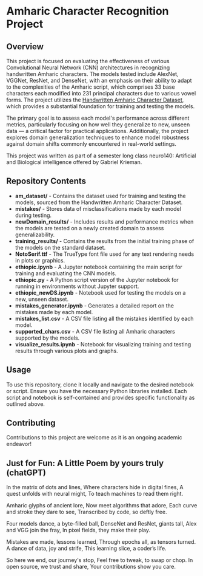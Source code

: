 # Amharic Character Recognition Project

## Overview
This project is focused on evaluating the effectiveness of various Convolutional Neural Network (CNN) architectures in recognizing handwritten Amharic characters. The models tested include AlexNet, VGGNet, ResNet, and DenseNet, with an emphasis on their ability to adapt to the complexities of the Amharic script, which comprises 33 base characters each modified into 231 principal characters due to various vowel forms. The project utilizes the [Handwritten Amharic Character Dataset](https://github.com/Fetulhak/Handwritten-Amharic-character-Dataset), which provides a substantial foundation for training and testing the models.

The primary goal is to assess each model's performance across different metrics, particularly focusing on how well they generalize to new, unseen data — a critical factor for practical applications. Additionally, the project explores domain generalization techniques to enhance model robustness against domain shifts commonly encountered in real-world settings.

This project was written as part of a semester long class neuro140: Artificial and Biological intelligence offered by Gabriel Krieman.
## Repository Contents

- **am_dataset/** - Contains the dataset used for training and testing the models, sourced from the Handwritten Amharic Character Dataset.
- **mistakes/** - Stores data of misclassifications made by each model during testing.
- **newDomain_results/** - Includes results and performance metrics when the models are tested on a newly created domain to assess generalizability.
- **training_results/** - Contains the results from the initial training phase of the models on the standard dataset.
- **NotoSerif.ttf** - The TrueType font file used for any text rendering needs in plots or graphics.
- **ethiopic.ipynb** - A Jupyter notebook containing the main script for training and evaluating the CNN models.
- **ethiopic.py** - A Python script version of the Jupyter notebook for running in environments without Jupyter support.
- **ethiopic_newDS.ipynb** - Notebook used for testing the models on a new, unseen dataset.
- **mistakes_generator.ipynb** - Generates a detailed report on the mistakes made by each model.
- **mistakes_list.csv** - A CSV file listing all the mistakes identified by each model.
- **supported_chars.csv** - A CSV file listing all Amharic characters supported by the models.
- **visualize_results.ipynb** - Notebook for visualizing training and testing results through various plots and graphs.

## Usage
To use this repository, clone it locally and navigate to the desired notebook or script. Ensure you have the necessary Python libraries installed. Each script and notebook is self-contained and provides specific functionality as outlined above.

## Contributing
Contributions to this project are welcome as it is an ongoing academic endeavor!


## Just for Fun: A Little Poem by yours truly (chatGPT)

In the matrix of dots and lines,
Where characters hide in digital fines,
A quest unfolds with neural might,
To teach machines to read them right.

Amharic glyphs of ancient lore,
Now meet algorithms that adore,
Each curve and stroke they dare to see,
Transcribed by code, so deftly free.

Four models dance, a byte-filled ball,
DenseNet and ResNet, giants tall,
Alex and VGG join the fray,
In pixel fields, they make their play.

Mistakes are made, lessons learned,
Through epochs all, as tensors turned.
A dance of data, joy and strife,
This learning slice, a coder’s life.

So here we end, our journey's stop,
Feel free to tweak, to swap or chop.
In open source, we trust and share,
Your contributions show you care.

